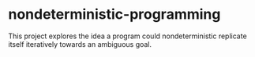 # nondeterministic-programming
This project explores the idea a program could nondeterministic replicate itself iteratively towards an ambiguous goal.
